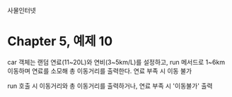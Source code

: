 
사물인터넷

Chapter 5, 예제 10
================================

car 객체는 랜덤 연료(11~20L)와 연비(3~5km/L)를 설정하고, run 메서드로 1~6km 이동하며 연료를 소모해 총 이동거리를 출력한다. 연료 부족 시 이동 불가

run 호출 시 이동거리와 총 이동거리를 출력하거나, 연료 부족 시 '이동불가' 출력